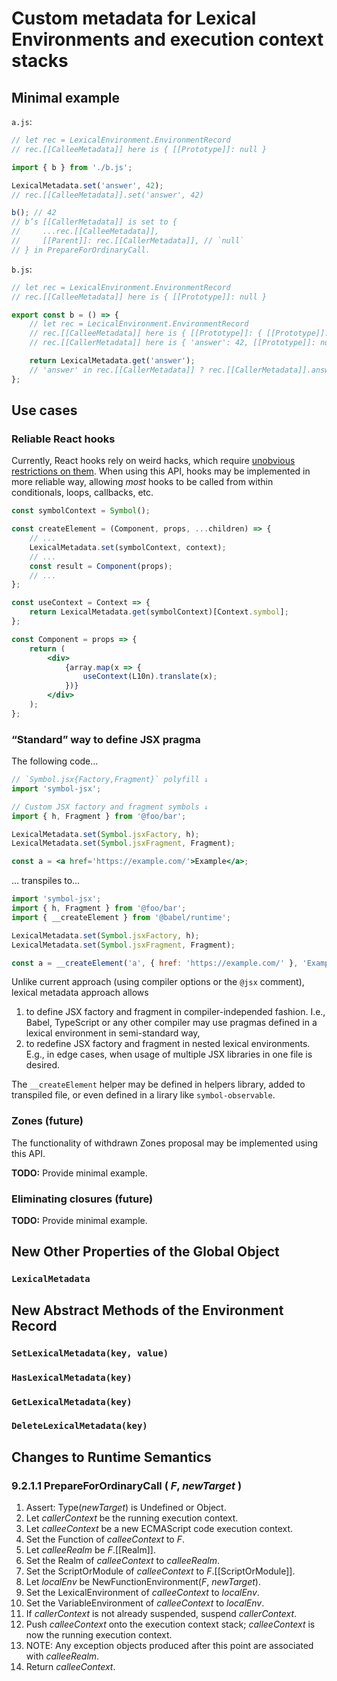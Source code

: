 # Custom metadata for Lexical Environments and execution context stacks

## Minimal example

`a.js`:

```javascript
// let rec = LexicalEnvironment.EnvironmentRecord
// rec.[[CalleeMetadata]] here is { [[Prototype]]: null }

import { b } from './b.js';

LexicalMetadata.set('answer', 42);
// rec.[[CalleeMetadata]].set('answer', 42)

b(); // 42
// b’s [[CallerMetadata]] is set to {
//     ...rec.[[CalleeMetadata]],
//     [[Parent]]: rec.[[CallerMetadata]], // `null`
// } in PrepareForOrdinaryCall.
```

`b.js`:

```javascript
// let rec = LexicalEnvironment.EnvironmentRecord
// rec.[[CalleeMetadata]] here is { [[Prototype]]: null }

export const b = () => {
    // let rec = LecicalEnvironment.EnvironmentRecord
    // rec.[[CalleeMetadata]] here is { [[Prototype]]: { [[Prototype]]: null } }
    // rec.[[CallerMetadata]] here is { 'answer': 42, [[Prototype]]: null }

    return LexicalMetadata.get('answer');
    // 'answer' in rec.[[CallerMetadata]] ? rec.[[CallerMetadata]].answer : rec.[[CalleeMetadata]].answer
};
```

## Use cases

### Reliable React hooks

Currently, React hooks rely on weird hacks, which require
[unobvious restrictions on them](https://reactjs.org/docs/hooks-rules.html).
When using this API, hooks may be implemented in more reliable way, allowing
_most_ hooks to be called from within conditionals, loops, callbacks, etc.

```jsx
const symbolContext = Symbol();

const createElement = (Component, props, ...children) => {
    // ...
    LexicalMetadata.set(symbolContext, context);
    // ...
    const result = Component(props);
    // ...
};

const useContext = Context => {
    return LexicalMetadata.get(symbolContext)[Context.symbol];
};

const Component = props => {
    return (
        <div>
            {array.map(x => {
                useContext(L10n).translate(x);
            })}
        </div>
    );
};
```

### “Standard” way to define JSX pragma

The following code…

```jsx
// `Symbol.jsx{Factory,Fragment}` polyfill ↓
import 'symbol-jsx';

// Custom JSX factory and fragment symbols ↓
import { h, Fragment } from '@foo/bar';

LexicalMetadata.set(Symbol.jsxFactory, h);
LexicalMetadata.set(Symbol.jsxFragment, Fragment);

const a = <a href='https://example.com/'>Example</a>;
```

… transpiles to…

```javascript
import 'symbol-jsx';
import { h, Fragment } from '@foo/bar';
import { __createElement } from '@babel/runtime';

LexicalMetadata.set(Symbol.jsxFactory, h);
LexicalMetadata.set(Symbol.jsxFragment, Fragment);

const a = __createElement('a', { href: 'https://example.com/' }, 'Example');
```

Unlike current approach (using compiler options or the `@jsx` comment), lexical
metadata approach allows

1. to define JSX factory and fragment in compiler-independed fashion. I.e.,
   Babel, TypeScript or any other compiler may use pragmas defined in a lexical
   environment in semi-standard way,
2. to redefine JSX factory and fragment in nested lexical environments. E.g., in
   edge cases, when usage of multiple JSX libraries in one file is desired.

The `__createElement` helper may be defined in helpers library, added to
transpiled file, or even defined in a lirary like `symbol-observable`.

### Zones (future)

The functionality of withdrawn Zones proposal may be implemented using this API.

**TODO:** Provide minimal example.

### Eliminating closures (future)

**TODO:** Provide minimal example.

## New Other Properties of the Global Object

### `LexicalMetadata`

## New Abstract Methods of the Environment Record

### `SetLexicalMetadata(key, value)`

### `HasLexicalMetadata(key)`

### `GetLexicalMetadata(key)`

### `DeleteLexicalMetadata(key)`

## Changes to Runtime Semantics

### 9.2.1.1 PrepareForOrdinaryCall ( _F_, _newTarget_ )

1.  Assert: Type(_newTarget_) is Undefined or Object.
2.  Let _callerContext_ be the running execution context.
3.  Let _calleeContext_ be a new ECMAScript code execution context.
4.  Set the Function of _calleeContext_ to _F_.
5.  Let _calleeRealm_ be _F_.\[\[Realm]].
6.  Set the Realm of _calleeContext_ to _calleeRealm_.
7.  Set the ScriptOrModule of _calleeContext_ to _F_.\[\[ScriptOrModule]].
8.  Let _localEnv_ be NewFunctionEnvironment(_F_, _newTarget_).
9.  Set the LexicalEnvironment of _calleeContext_ to _localEnv_.
10. Set the VariableEnvironment of _calleeContext_ to _localEnv_.
11. If _callerContext_ is not already suspended, suspend _callerContext_.
12. Push _calleeContext_ onto the execution context stack; _calleeContext_ is now the running execution context.
13. NOTE: Any exception objects produced after this point are associated with _calleeRealm_.
14. Return _calleeContext_.
















